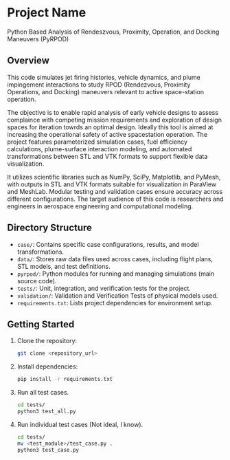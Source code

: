 # Project Name
Python Based Analysis of Rendeszvous, Proximity, Operation, and Docking Maneuvers (PyRPOD)

## Overview
This code simulates jet firing histories, vehicle dynamics, and plume impingement interactions to study RPOD (Rendezvous, Proximity Operations, and Docking) maneuvers relevant to active space-station operation. 

The objective is to enable rapid analysis of early vehicle designs to assess complaince with competing mission requirements and exploration of design spaces for iteration towrds an optimal design. Ideally this tool is aimed at increasing the operational safety of active spacestation operation. The project features parameterized simulation cases, fuel efficiency calculations, plume-surface interaction modeling, and automated transformations between STL and VTK formats to support flexible data visualization. 
 
It utilizes scientific libraries such as NumPy, SciPy, Matplotlib, and PyMesh, with outputs in STL and VTK formats suitable for visualization in ParaView and MeshLab. Modular testing and validation cases ensure accuracy across different configurations. The target audience of this code is researchers and engineers in aerospace engineering and computational modeling.

## Directory Structure

- `case/`: Contains specific case configurations, results, and model transformations.
- `data/`: Stores raw data files used across cases, including flight plans, STL models, and test definitions.
- `pyrpod/`: Python modules for running and managing simulations (main source code).
- `tests/`: Unit, integration, and verification tests for the project.
- `validation/`: Validation and Verification Tests of physical models used.
- `requirements.txt`: Lists project dependencies for environment setup.

## Getting Started
1. Clone the repository:
   ```bash
   git clone <repository_url>
   ```
2. Install dependencies:
   ```bash
   pip install -r requirements.txt
   ```

3. Run  all test cases.
   ```bash
   cd tests/
   python3 test_all.py
   ```

3. Run individual test cases (Not ideal, I know).
   ```bash
   cd tests/
   mv <test_module>/test_case.py .
   python3 test_case.py
   ```